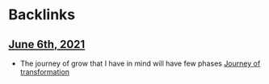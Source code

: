 
# Backlinks
## [June 6th, 2021](<June 6th, 2021.md>)
- The journey of grow that I have in mind will have few phases [Journey of transformation](<Journey of transformation.md>)

